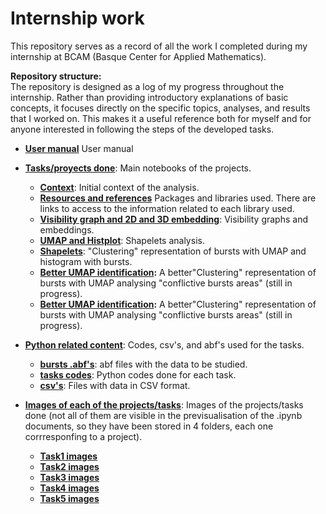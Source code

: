 # Internship work
This repository serves as a record of all the work I completed during my internship at BCAM (Basque Center for Applied Mathematics).

**Repository structure:**  
The repository is designed as a log of my progress throughout the internship. Rather than providing introductory explanations of basic concepts, it focuses directly on the specific topics, analyses, and results that I worked on. This makes it a useful reference both for myself and for anyone interested in following the steps of the developed tasks.

- **[User manual](./user_manual)** User manual

- **[Tasks/proyects done](./task)**: Main notebooks of the projects.
  - **[Context](./task/1_context.md)**: Initial context of the analysis.
  - **[Resources and references](./task/2_Libraries_used.md)** Packages and libraries used. There are links to access to the information related to each library used.
  - **[Visibility graph and 2D and 3D embedding](./task/Task1.ipynb)**: Visibility graphs and embeddings.
  - **[UMAP and Histplot](./task/Task2.ipynb)**: Shapelets analysis.
  - **[Shapelets](./task/Task3.ipynb)**: "Clustering" representation of bursts with UMAP and histogram with bursts.
  - **[Better UMAP identification](./task/Task4.ipynb):** A better"Clustering" representation of bursts with UMAP analysing "conflictive bursts areas" (still in progress).
  - **[Better UMAP identification](./task/Task5.ipynb):** A better"Clustering" representation of bursts with UMAP analysing "conflictive bursts areas" (still in progress).

    
- **[Python related content](.python)**: Codes, csv's, and abf's used for the tasks.
  - **[bursts .abf's](./python/bursting)**: abf files with the data to be studied.
  - **[tasks codes](./python/codes)**: Python codes done for each task.
  - **[csv's](./python/csv)**: Files with data in CSV format.
- **[Images of each of the projects/tasks](./Images_outputs)**: Images of the projects/tasks done (not all of them are visible in the previsualisation of the .ipynb documents, so they have been stored in 4 folders, each one corrresponfing to a project).
  - **[Task1 images](./Images_outputs/Task1)** 
  - **[Task2 images](./Images_outputs/Task2)**
  - **[Task3 images](./Images_outputs/Task3)**
  - **[Task4 images](./Images_outputs/Task4)**
  - **[Task5 images](./Images_outputs/Task5)** 

